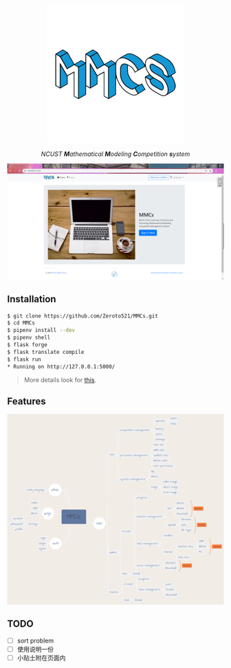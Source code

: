 <p align="center"><img src="assets/logo.png" alt="MMCs"></p>
<p align="center"><i>NCUST <b>M</b>athematical <b>M</b>odeling <b>C</b>ompetition <b>s</b>ystem</i></p>
<p align="center"><img src="assets/indexPage.png" alt="IndexPage"></p>

## Installation

```bash
$ git clone https://github.com/Zeroto521/MMCs.git
$ cd MMCs
$ pipenv install --dev
$ pipenv shell
$ flask forge
$ flask translate compile
$ flask run
* Running on http://127.0.0.1:5000/
```

> More details look for [this](docs/INSTALLATION.md).

## Features

<p align="center"><img src="assets/features.png" alt="feature"></p>

## TODO

-   [ ] sort problem
-   [ ] 使用说明一份
-   [ ] 小贴士附在页面内
